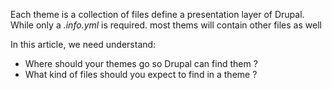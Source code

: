 Each theme is a collection of files define a presentation layer of Drupal. While only a _.info.yml_ is required. most thems will contain other files as well

In this article, we need understand:

* Where should your themes go so Drupal can find them ?
* What kind of files should you expect to find in a theme ?



